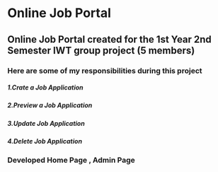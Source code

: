 # Online Job Portal
## Online Job Portal created for the 1st Year 2nd Semester IWT group project (5 members)
### Here are some of my responsibilities during this project
##### 1.Crate a Job Application 
##### 2.Preview a Job Application
##### 3.Update Job Application
##### 4.Delete Job Application
### Developed Home Page , Admin Page


